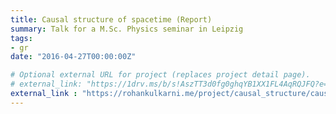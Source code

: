 ```yaml
---
title: Causal structure of spacetime (Report)
summary: Talk for a M.Sc. Physics seminar in Leipzig
tags:
- gr
date: "2016-04-27T00:00:00Z"

# Optional external URL for project (replaces project detail page).
# external_link: "https://1drv.ms/b/s!AszTT3d0fg0ghqYB1XX1FL4AqRQJFQ?e=wctRcK"
external_link : "https://rohankulkarni.me/project/causal_structure/causal_structure_report.pdf"
---
```


